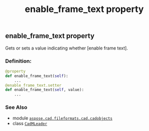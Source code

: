 ﻿---
title: enable_frame_text property
second_title: Aspose.CAD for Python via .NET API References
description: 
type: docs
weight: 340
url: /python-net/aspose.cad.fileformats.cad.cadobjects/cadmleader/enable_frame_text/
is_root: false
---

## enable_frame_text property


Gets or sets a value indicating whether [enable frame text].
### Definition:
```python
@property
def enable_frame_text(self):
    ...
@enable_frame_text.setter
def enable_frame_text(self, value):
    ...
```

### See Also
* module [`aspose.cad.fileformats.cad.cadobjects`](../../)
* class [`CadMLeader`](/cad/python-net/aspose.cad.fileformats.cad.cadobjects/cadmleader)
